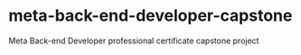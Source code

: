 # meta-back-end-developer-capstone
Meta Back-end Developer professional certificate capstone project
